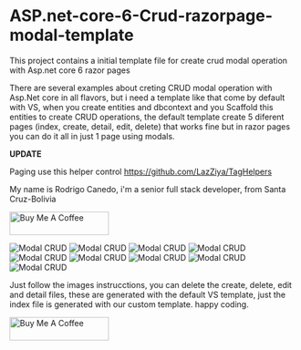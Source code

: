 # ASP.net-core-6-Crud-razorpage-modal-template

This project contains a initial template file for create crud modal operation with Asp.net core 6 razor pages

There are several examples about creting CRUD modal operation with Asp.Net core in all flavors, but i need a template like that come by default with VS, when you create entities and dbcontext and you Scaffold this entities to create CRUD operations, the default template create 5 diferent pages (index, create, detail, edit, delete) that works fine but in razor pages you can do it all in just 1 page using modals.

**UPDATE**

Paging use this helper control https://github.com/LazZiya/TagHelpers

My name is Rodrigo Canedo, i'm a senior full stack developer, from Santa Cruz-Bolivia

<a href="https://www.buymeacoffee.com/rcanedo6" target="_blank"><img src="https://cdn.buymeacoffee.com/buttons/default-orange.png" alt="Buy Me A Coffee" height="41" width="174"></a>

![Modal CRUD](https://github.com/rexcanedo/ASP.net-core-6-Crud-razorpage-modal-template/blob/main/imagenes/10.png)
![Modal CRUD](https://github.com/rexcanedo/ASP.net-core-6-Crud-razorpage-modal-template/blob/main/imagenes/2.png)
![Modal CRUD](https://github.com/rexcanedo/ASP.net-core-6-Crud-razorpage-modal-template/blob/main/imagenes/3.png)
![Modal CRUD](https://github.com/rexcanedo/ASP.net-core-6-Crud-razorpage-modal-template/blob/main/imagenes/4.png)
![Modal CRUD](https://github.com/rexcanedo/ASP.net-core-6-Crud-razorpage-modal-template/blob/main/imagenes/5.png)
![Modal CRUD](https://github.com/rexcanedo/ASP.net-core-6-Crud-razorpage-modal-template/blob/main/imagenes/6.png)
![Modal CRUD](https://github.com/rexcanedo/ASP.net-core-6-Crud-razorpage-modal-template/blob/main/imagenes/7.png)
![Modal CRUD](https://github.com/rexcanedo/ASP.net-core-6-Crud-razorpage-modal-template/blob/main/imagenes/8.png)
![Modal CRUD](https://github.com/rexcanedo/ASP.net-core-6-Crud-razorpage-modal-template/blob/main/imagenes/9.png)

Just follow the images instrucctions, you can delete the create, delete, edit and detail files, these are generated with the default VS template, just the index file is generated with our custom template. happy coding.

<a href="https://www.buymeacoffee.com/rcanedo6" target="_blank"><img src="https://cdn.buymeacoffee.com/buttons/default-orange.png" alt="Buy Me A Coffee" height="41" width="174"></a>

